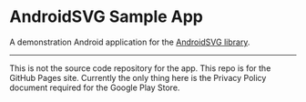 # AndroidSVG Sample App

A demonstration Android application for the [AndroidSVG library](http://bigbadaboom.github.io/androidsvg/).

----

This is not the source code repository for the app.  This repo is for the GitHub Pages site. Currently the only thing here is the Privacy Policy document required for the Google Play Store.
